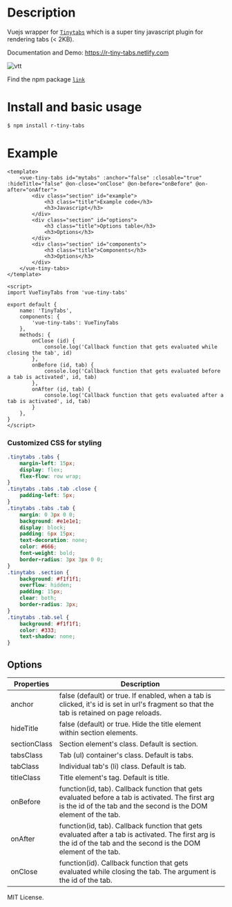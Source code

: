 # Description
Vuejs wrapper for [`Tinytabs`](https://github.com/knadh/tinytabs) which is a super tiny javascript plugin for rendering tabs (< 2KB).

Documentation and Demo: https://r-tiny-tabs.netlify.com

![vtt](https://user-images.githubusercontent.com/1731965/63014487-4d2da480-beac-11e9-9866-0673cd10635b.png)


Find the npm package [`link`](https://www.npmjs.com/package/r-tiny-tabs)

# Install and basic usage
```sh
$ npm install r-tiny-tabs
```

# Example
```vue
<template>
	<vue-tiny-tabs id="mytabs" :anchor="false" :closable="true" :hideTitle="false" @on-close="onClose" @on-before="onBefore" @on-after="onAfter">
		<div class="section" id="example">
			<h3 class="title">Example code</h3>
			<h3>Javascript</h3>
		</div>
		<div class="section" id="options">
			<h3 class="title">Options table</h3>
			<h3>Options</h3>
		</div>
		<div class="section" id="components">
			<h3 class="title">Components</h3>
			<h3>Options</h3>
		</div>
	</vue-tiny-tabs>
</template>

<script>
import VueTinyTabs from 'vue-tiny-tabs'

export default {
	name: 'TinyTabs',
	components: {
		'vue-tiny-tabs': VueTinyTabs
	},
	methods: {
		onClose (id) {
			console.log('Callback function that gets evaluated while closing the tab', id)
        },
		onBefore (id, tab) {
			console.log('Callback function that gets evaluated before a tab is activated', id, tab)
        },
		onAfter (id, tab) {
			console.log('Callback function that gets evaluated after a tab is activated', id, tab)
		}
	},
}
</script>
```

### Customized CSS for styling
```css
.tinytabs .tabs {
	margin-left: 15px;
	display: flex;
	flex-flow: row wrap;
}
.tinytabs .tabs .tab .close {
	padding-left: 5px;
}
.tinytabs .tabs .tab {
	margin: 0 3px 0 0;
	background: #e1e1e1;
	display: block;
	padding: 6px 15px;
	text-decoration: none;
	color: #666;
	font-weight: bold;
	border-radius: 3px 3px 0 0;
}
.tinytabs .section {
	background: #f1f1f1;
	overflow: hidden;
	padding: 15px;
	clear: both;
	border-radius: 3px;
}
.tinytabs .tab.sel {
	background: #f1f1f1;
	color: #333;
	text-shadow: none;
}
```

## Options
| Properties   | Description
|--------------|---------------------------------------------------------------------------------------------------------------------------------------------------------------------------------------------------------------------------------|
| anchor       | false (default) or true. If enabled, when a tab is clicked, it's id is set in url's fragment so that the tab is retained on page reloads.                                                                                       |
| hideTitle    | false (default) or true. Hide the title element within section elements.                                                                                                                                                          |
| sectionClass | Section element's class. Default is section.                                                                                                                                                                                    |
| tabsClass    | Tab (ul) container's class. Default is tabs.                                                                                                                                                                                    |
| tabClass     | Individual tab's (li) class. Default is tab.                                                                                                                                                                                    |
| titleClass   | Title element's tag. Default is title.                                                                                                                                                                                          |
| onBefore       | function(id, tab). Callback function that gets evaluated before a tab is activated. The first arg is the id of the tab and the second is the DOM element of the tab.                                                            |
| onAfter        | function(id, tab). Callback function that gets evaluated after a tab is activated. The first arg is the id of the tab and the second is the DOM element of the tab.                                                             |
| onClose        | function(id). Callback function that gets evaluated while closing the tab. The argument is the id of the tab.                                                             |                                          


MIT License.

